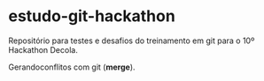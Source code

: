 # estudo-git-hackathon

<p>
Repositório para testes e desafios do treinamento em git para o 10º Hackathon Decola.
</p>

<div>
  <p>Gerandoconflitos com git 
    (<b>merge</b>).</p>  
</div>